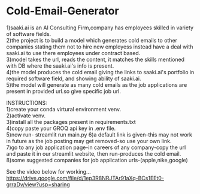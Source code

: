 # Cold-Email-Generator

1)saaki.ai is an AI Consulting Firm,company has employees skilled in variety of software fields.    
2)the project is to build a model which generates cold emails to other companies stating them not to hire new employess instead have a deal with saaki.ai to use there employees under contract based.    
3)model takes the url, reads the content, it matches the skills mentioned with DB where the saaki.ai's info is present.    
4)the model produces the cold email giving the links to saaki.ai's portfolio in required software field, and showing ability of saaki.ai.    
5)the model will generate as many cold emails as the job applications are present in provided url.so give specific job url.


INSTRUCTIONS:   
1)create your conda virtural environment venv.   
2)activate venv.    
3)install all the packages present in requirements.txt    
4)copy paste your GROQ api key in .env file.   
5)now run- streamlit run main.py
6)a default link is given-this may not work in future as the job posting may get removed-so use your own link.   
7)go to any job application page-in careers of any company-copy the url and paste it in our streamlit website, then run-produces the cold email.   
8)some suggested companies for job application urls-(apple,nike,google)

See the video below for working...   
https://drive.google.com/file/d/1ep3R8NRJTAr91aXq-BCs1EEt0-grraDv/view?usp=sharing
